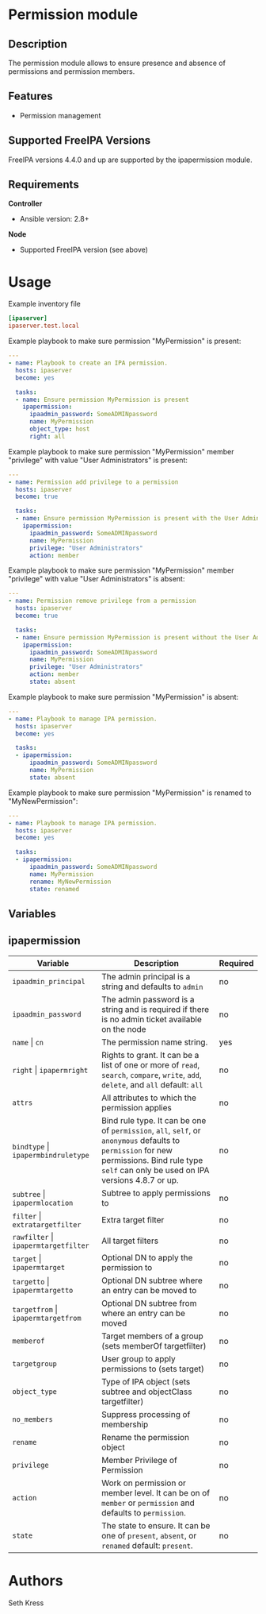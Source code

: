 Permission module
============

Description
-----------

The permission module allows to ensure presence and absence of permissions and permission members.

Features
--------

* Permission management


Supported FreeIPA Versions
--------------------------

FreeIPA versions 4.4.0 and up are supported by the ipapermission module.


Requirements
------------

**Controller**
* Ansible version: 2.8+

**Node**
* Supported FreeIPA version (see above)


Usage
=====

Example inventory file

```ini
[ipaserver]
ipaserver.test.local
```


Example playbook to make sure permission "MyPermission" is present:

```yaml
---
- name: Playbook to create an IPA permission.
  hosts: ipaserver
  become: yes

  tasks:
  - name: Ensure permission MyPermission is present
    ipapermission:
      ipaadmin_password: SomeADMINpassword
      name: MyPermission
      object_type: host
      right: all
```

Example playbook to make sure permission "MyPermission" member "privilege" with value "User Administrators" is present:

```yaml
---
- name: Permission add privilege to a permission
  hosts: ipaserver
  become: true

  tasks:
  - name: Ensure permission MyPermission is present with the User Administrators privilege present
    ipapermission:
      ipaadmin_password: SomeADMINpassword
      name: MyPermission
      privilege: "User Administrators"
      action: member
```


Example playbook to make sure permission "MyPermission" member "privilege" with value "User Administrators" is absent:


```yaml
---
- name: Permission remove privilege from a permission
  hosts: ipaserver
  become: true

  tasks:
  - name: Ensure permission MyPermission is present without the User Administrators privilege
    ipapermission:
      ipaadmin_password: SomeADMINpassword
      name: MyPermission
      privilege: "User Administrators"
      action: member
      state: absent
```


Example playbook to make sure permission "MyPermission" is absent:

```yaml
---
- name: Playbook to manage IPA permission.
  hosts: ipaserver
  become: yes

  tasks:
  - ipapermission:
      ipaadmin_password: SomeADMINpassword
      name: MyPermission
      state: absent
```

Example playbook to make sure permission "MyPermission" is renamed to "MyNewPermission":

```yaml
---
- name: Playbook to manage IPA permission.
  hosts: ipaserver
  become: yes

  tasks:
  - ipapermission:
      ipaadmin_password: SomeADMINpassword
      name: MyPermission
      rename: MyNewPermission
      state: renamed
```




Variables
---------

ipapermission
-------

Variable | Description | Required
-------- | ----------- | --------
`ipaadmin_principal` | The admin principal is a string and defaults to `admin` | no
`ipaadmin_password` | The admin password is a string and is required if there is no admin ticket available on the node | no
`name` \| `cn` | The permission name string. | yes
`right` \| `ipapermright` | Rights to grant. It can be a list of one or more of `read`, `search`, `compare`, `write`, `add`, `delete`, and `all` default: `all` | no
`attrs` | All attributes to which the permission applies | no
`bindtype` \| `ipapermbindruletype` | Bind rule type. It can be one of `permission`, `all`, `self`, or `anonymous` defaults to `permission` for new permissions. Bind rule type `self` can only be used on IPA versions 4.8.7 or up.| no
`subtree` \| `ipapermlocation` | Subtree to apply permissions to | no
`filter` \| `extratargetfilter` | Extra target filter | no
`rawfilter` \| `ipapermtargetfilter` | All target filters | no
`target` \| `ipapermtarget` | Optional DN to apply the permission to | no
`targetto` \| `ipapermtargetto` | Optional DN subtree where an entry can be moved to | no
`targetfrom` \| `ipapermtargetfrom` | Optional DN subtree from where an entry can be moved | no
`memberof` | Target members of a group (sets memberOf targetfilter) | no
`targetgroup` | User group to apply permissions to (sets target) | no
`object_type` | Type of IPA object (sets subtree and objectClass targetfilter) | no
`no_members` | Suppress processing of membership | no
`rename` | Rename the permission object | no
`privilege` | Member Privilege of Permission | no
`action` | Work on permission or member level. It can be on of `member` or `permission` and defaults to `permission`. | no
`state` | The state to ensure. It can be one of `present`, `absent`, or `renamed` default: `present`. | no

Authors
=======

Seth Kress
